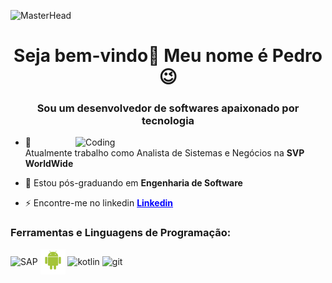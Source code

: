 ![MasterHead](https://user-images.githubusercontent.com/74038190/225813708-98b745f2-7d22-48cf-9150-083f1b00d6c9.gif)

<h1 align="center"> Seja bem-vindo👋 Meu nome é Pedro😉</h1>
<h3 align="center">Sou um desenvolvedor de softwares apaixonado por tecnologia</h3>
<img align="right" alt="Coding" width="400" src="https://user-images.githubusercontent.com/74038190/212749171-b84692a8-2b04-4e3b-93ca-ac14705da224.gif">

- 🔭 Atualmente trabalho como Analista de Sistemas e Negócios na **SVP WorldWide**

- 🌱 Estou pós-graduando em **Engenharia de Software**

- ⚡ Encontre-me no linkedin <a style="color:blue;font-weight: bold;" href="https://www.linkedin.com/in/pedro-paulino-software-engineer/">Linkedin</a>

<h3 align="left">Ferramentas e Linguagens de Programação:</h3>
<p align="left"> 

<img src="https://cdn.worldvectorlogo.com/logos/sap-3.svg" alt="SAP" align="center"  height="40" width="40"/>

<img src="https://raw.githubusercontent.com/devicons/devicon/master/icons/android/android-original-wordmark.svg" alt="android" align="center"  height="40" width="40"/>   


<img src="https://www.vectorlogo.zone/logos/kotlinlang/kotlinlang-icon.svg" alt="kotlin" align="center"  height="30" width="30"/>

<img src="https://www.vectorlogo.zone/logos/git-scm/git-scm-icon.svg" alt="git" align="center"  height="30" width="30"/>   

</p>
